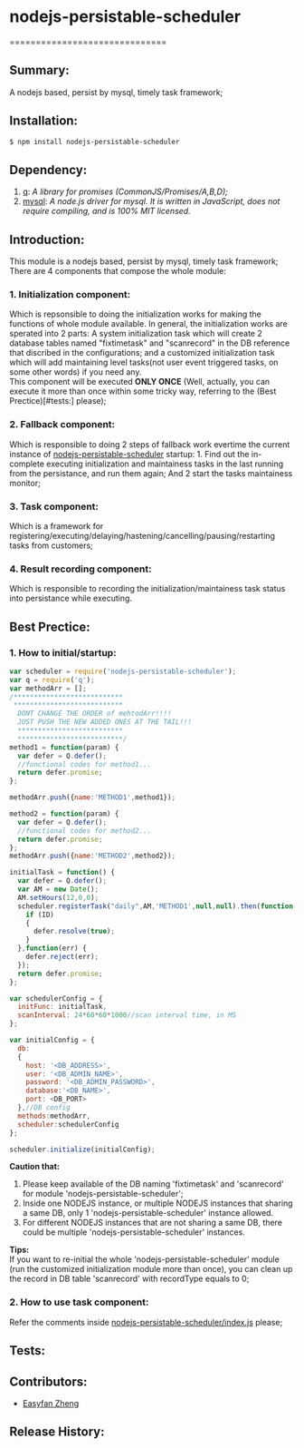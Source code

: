 # nodejs-persistable-scheduler
==============================

## Summary:
A nodejs based, persist by mysql, timely task framework;

## Installation:
```sh
$ npm install nodejs-persistable-scheduler
```

## Dependency:
1. [q](https://www.npmjs.com/package/q): *A library for promises (CommonJS/Promises/A,B,D);*
2. [mysql](https://www.npmjs.com/package/mysql): *A node.js driver for mysql. It is written in JavaScript, does not require compiling, and is 100% MIT licensed.*

## Introduction:
This module is a nodejs based, persist by mysql, timely task framework;  
There are 4 components that compose the whole module:  
### 1. Initialization component:  
Which is repsonsible to doing the initialization works for making the functions of whole module available. In general, the initialization works are sperated into 2 parts: A system initialization task which will create 2 database tables named "fixtimetask" and "scanrecord" in the DB reference that discribed in the configurations; and a customized initialization task which will add maintaining level tasks(not user event triggered tasks, on some other words) if you need any.  
This component will be executed **ONLY ONCE** (Well, actually, you can execute it more than once within some tricky way, referring to the (Best Prectice)[#tests:] please);  
### 2. Fallback component:  
Which is responsible to doing 2 steps of fallback work evertime the current instance of [nodejs-persistable-scheduler](https://www.npmjs.com/package/nodejs-persistable-scheduler) startup: 1. Find out the in-complete executing initialization and maintainess tasks in the last running from the persistance, and run them again; And 2 start the tasks maintainess monitor;  
### 3. Task component:  
Which is a framework for registering/executing/delaying/hastening/cancelling/pausing/restarting tasks from customers; 
### 4. Result recording component:  
Which is responsible to recording the initialization/maintainess task status into persistance while executing.


## Best Prectice:
### 1. How to initial/startup:  
```js
var scheduler = require('nodejs-persistable-scheduler');
var q = require('q');
var methodArr = [];
/***************************
 ***************************
  DONT CHANGE THE ORDER of mehtodArr!!!!
  JUST PUSH THE NEW ADDED ONES AT THE TAIL!!!
  **************************
  **************************/
method1 = function(param) {
  var defer = Q.defer();
  //functional codes for method1...
  return defer.promise;
};

methodArr.push({name:'METHOD1',method1});

method2 = function(param) {
  var defer = Q.defer();
  //functional codes for method2...
  return defer.promise;
};
methodArr.push({name:'METHOD2',method2});

initialTask = function() {
  var defer = Q.defer();
  var AM = new Date();
  AM.setHours(12,0,0);
  scheduler.registerTask("daily",AM,'METHOD1',null,null).then(function(ID) {
    if (ID)
    {
      defer.resolve(true);
    }
  },function(err) {
    defer.reject(err);
  });
  return defer.promise;
};

var schedulerConfig = {
  initFunc: initialTask, 
  scanInterval: 24*60*60*1000//scan interval time, in MS
};

var initialConfig = {
  db:
  {
    host: '<DB_ADDRESS>',
    user: '<DB_ADMIN_NAME>',
    password: '<DB_ADMIN_PASSWORD>',
    database:'<DB_NAME>',
    port: <DB_PORT>
  },//DB config
  methods:methodArr,
  scheduler:schedulerConfig
};

scheduler.initialize(initialConfig);
```  
**Caution that:**  
1. Please keep available of the DB naming 'fixtimetask' and 'scanrecord' for module 'nodejs-persistable-scheduler';  
2. Inside one NODEJS instance, or multiple NODEJS instances that sharing a same DB, only 1 'nodejs-persistable-scheduler' instance allowed.  
3. For different NODEJS instances that are not sharing a same DB, there could be multiple 'nodejs-persistable-scheduler' instances.  

**Tips:**  
If you want to re-initial the whole 'nodejs-persistable-scheduler' module (run the customized initialization module more than once), you can clean up the record in DB table 'scanrecord' with recordType equals to 0;  

### 2. How to use task component:  
Refer the comments inside [nodejs-persistable-scheduler/index.js](https://github.com/easyfan/nodejs-persistable-scheduler/blob/master/index.js) please;

## Tests:

## Contributors:
* [Easyfan Zheng](mailto://zheng.easyfan@gmail.com)  

## Release History:
